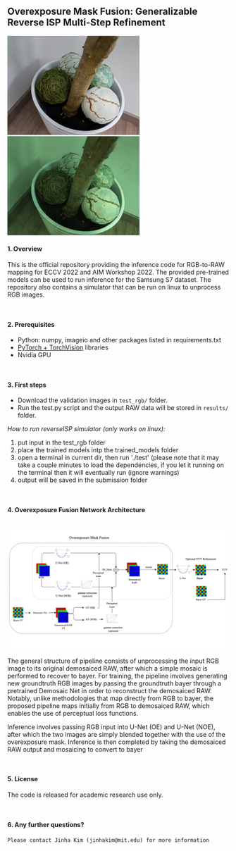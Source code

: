 ## Overexposure Mask Fusion: Generalizable Reverse ISP Multi-Step Refinement 


<p float="center">
  <img src="imgs/1_original.jpg" width="300" />
  <img src="imgs/1.jpg" width="300" /> 
</p>

#### 1. Overview 

This is the official repository providing the inference code for RGB-to-RAW mapping for ECCV 2022 and AIM Workshop 2022. The provided pre-trained models can be used to run inference for the Samsung S7 dataset. The repository also contains a simulator that can be run on linux to unprocess RGB images. 

<br/>

#### 2. Prerequisites

- Python: numpy, imageio and other packages listed in requirements.txt 
- [PyTorch + TorchVision](https://pytorch.org/) libraries
- Nvidia GPU

<br/>

#### 3. First steps

- Download the validation images in `test_rgb/` folder. 
- Run the test.py script and the output RAW data will be stored in `results/` folder. 

*How to run reverseISP simulator (only works on linux):*

1. put input in the test_rgb folder
2. place the trained models intp the trained_models folder
3. open a terminal in current dir, then run './test' (please note that it may take a couple minutes to load the dependencies, if you let it running on the terminal then it will eventually run (ignore warnings) 
4. output will be saved in the submission folder


<br/>


#### 4. Overexposure Fusion Network Architecture 

<br/>

<img src="imgs/Pipeline_figure_overall_diagram.png"  width="1000"/>

<br/>

 The general structure of pipeline consists of unprocessing the input RGB image to its original demosaiced RAW, after which a simple mosaic is performed to recover to bayer. For training, the pipeline involves generating new groundtruth RGB images by passing the groundtruth bayer through a pretrained Demosaic Net in order to reconstruct the demosaiced RAW. Notably, unlike methodologies that map directly from RGB to bayer, the proposed pipeline maps initially from RGB to demosaiced RAW, which enables the use of perceptual loss functions.

Inference involves passing RGB input into U-Net (OE) and U-Net (NOE), after which the two images are simply blended together with the use of the overexposure mask. Inference is then completed by taking the demosaiced RAW output and mosaicing to convert to bayer

<br/>

#### 5. License

The code is released for academic research use only.

<br/>

#### 6. Any further questions?

```
Please contact Jinha Kim (jinhakim@mit.edu) for more information
```



